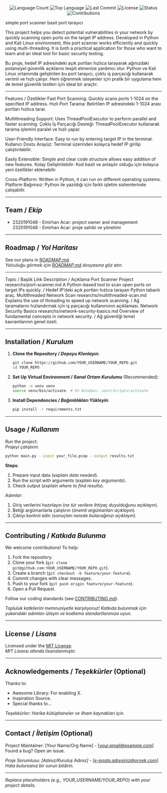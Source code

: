 <div align="center">
  <img src="https://img.shields.io/github/languages/count/emirhancar/basitportscanner?style=flat-square&color=blueviolet" alt="Language Count">
  <img src="https://img.shields.io/github/languages/top/emirhancar/basitportscanner?style=flat-square&color=1e90ff" alt="Top Language">
  <img src="https://img.shields.io/github/last-commit/emirhancar/basitportscanner?style=flat-square&color=ff69b4" alt="Last Commit">
  <img src="https://img.shields.io/github/license/emirhancar/basitportscanner?style=flat-square&color=yellow" alt="License">
  <img src="https://img.shields.io/badge/Status-Active-green?style=flat-square" alt="Status">
  <img src="https://img.shields.io/badge/Contributions-Welcome-brightgreen?style=flat-square" alt="Contributions">
</div>

simple port scanner
basit port tarayıcı

This project helps you detect potential vulnerabilities in your network by quickly scanning open ports on the target IP address. Developed in Python and Kali Linux environment, this port scanner works efficiently and quickly using multi-threading. It is both a practical application for those who want to learn and an ideal tool for basic security testing.

Bu proje, hedef IP adresindeki açık portları hızlıca tarayarak ağınızdaki potansiyel güvenlik açıklarını tespit etmenize yardımcı olur. Python ve Kali Linux ortamında geliştirilen bu port tarayıcı, çoklu iş parçacığı kullanarak verimli ve hızlı çalışır. Hem öğrenmek isteyenler için pratik bir uygulama hem de temel güvenlik testleri için ideal bir araçtır.



---

Features / Özellikler
Fast Port Scanning: Quickly scans ports 1-1024 on the specified IP address.
Hızlı Port Tarama: Belirtilen IP adresindeki 1-1024 arası portları hızlıca tarar.

Multithreading Support: Uses ThreadPoolExecutor to perform parallel and faster scanning.
Çoklu İş Parçacığı Desteği: ThreadPoolExecutor kullanarak tarama işlemini paralel ve hızlı yapar.

User-Friendly Interface: Easy to run by entering target IP in the terminal.
Kullanıcı Dostu Arayüz: Terminal üzerinden kolayca hedef IP girilip çalıştırılabilir.

Easily Extensible: Simple and clear code structure allows easy addition of new features.
Kolay Geliştirilebilir: Kod basit ve anlaşılır olduğu için kolayca yeni özellikler eklenebilir.

Cross-Platform: Written in Python, it can run on different operating systems.
Platform Bağımsız: Python ile yazıldığı için farklı işletim sistemlerinde çalışabilir.

---

## Team / *Ekip*

- 2320191048 - Emirhan Acar: project owner and management
  2320191048 - Emirhan Acar: proje sahibi ve yönetimi


---

## Roadmap / *Yol Haritası*

See our plans in [ROADMAP.md](ROADMAP.md).  
*Yolculuğu görmek için [ROADMAP.md](ROADMAP.md) dosyasına göz atın.*

---

Topic / Başlık	Link	Description / Açıklama
Port Scanner Project	researchs/port-scanner.md	A Python-based tool to scan open ports on target IPs quickly. / Hedef IP’deki açık portları hızlıca tarayan Python tabanlı araç.
Multithreaded Network Scan	researchs/multithreaded-scan.md	Explains the use of threading to speed up network scanning. / Ağ taramalarını hızlandırmak için iş parçacığı kullanımının açıklaması.
Network Security Basics	researchs/network-security-basics.md	Overview of fundamental concepts in network security. / Ağ güvenliği temel kavramlarının genel özeti.



---

## Installation / *Kurulum*

1. **Clone the Repository / *Depoyu Klonlayın***:  
   ```bash
   git clone https://github.com/YOUR_USERNAME/YOUR_REPO.git
   cd YOUR_REPO
   ```

2. **Set Up Virtual Environment / *Sanal Ortam Kurulumu*** (Recommended):  
   ```bash
   python -m venv venv
   source venv/bin/activate  # On Windows: venv\Scripts\activate
   ```

3. **Install Dependencies / *Bağımlılıkları Yükleyin***:  
   ```bash
   pip install -r requirements.txt
   ```

---

## Usage / *Kullanım*

Run the project:  
*Projeyi çalıştırın:*

```bash
python main.py --input your_file.pcap --output results.txt
```

**Steps**:  
1. Prepare input data (*explain data needed*).  
2. Run the script with arguments (*explain key arguments*).  
3. Check output (*explain where to find results*).  

*Adımlar*:  
1. Giriş verilerini hazırlayın (*ne tür verilere ihtiyaç duyulduğunu açıklayın*).  
2. Betiği argümanlarla çalıştırın (*önemli argümanları açıklayın*).  
3. Çıktıyı kontrol edin (*sonuçları nerede bulacağınızı açıklayın*).

---

## Contributing / *Katkıda Bulunma*

We welcome contributions! To help:  
1. Fork the repository.  
2. Clone your fork (`git clone git@github.com:YOUR_USERNAME/YOUR_REPO.git`).  
3. Create a branch (`git checkout -b feature/your-feature`).  
4. Commit changes with clear messages.  
5. Push to your fork (`git push origin feature/your-feature`).  
6. Open a Pull Request.  

Follow our coding standards (see [CONTRIBUTING.md](CONTRIBUTING.md)).  

*Topluluk katkilerini memnuniyetle karşılıyoruz! Katkıda bulunmak için yukarıdaki adımları izleyin ve kodlama standartlarımıza uyun.*

---

## License / *Lisans*

Licensed under the [MIT License](LICENSE.md).  
*MIT Lisansı altında lisanslanmıştır.*

---

## Acknowledgements / *Teşekkürler* (Optional)

Thanks to:  
- Awesome Library: For enabling X.  
- Inspiration Source.  
- Special thanks to...  

*Teşekkürler: Harika kütüphaneler ve ilham kaynakları için.*

---

## Contact / *İletişim* (Optional)

Project Maintainer: [Your Name/Org Name] - [your.email@example.com]  
Found a bug? Open an issue.  

*Proje Sorumlusu: [Adınız/Kuruluş Adınız] - [e-posta.adresiniz@ornek.com]. Hata bulursanız bir sorun bildirin.*

---

*Replace placeholders (e.g., YOUR_USERNAME/YOUR_REPO) with your project details.*
